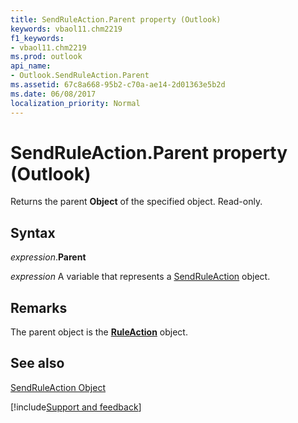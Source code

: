 ```yaml
---
title: SendRuleAction.Parent property (Outlook)
keywords: vbaol11.chm2219
f1_keywords:
- vbaol11.chm2219
ms.prod: outlook
api_name:
- Outlook.SendRuleAction.Parent
ms.assetid: 67c8a668-95b2-c70a-ae14-2d01363e5b2d
ms.date: 06/08/2017
localization_priority: Normal
---
```



# SendRuleAction.Parent property (Outlook)

Returns the parent  **Object** of the specified object. Read-only.


## Syntax

_expression_.**Parent**

_expression_ A variable that represents a [SendRuleAction](Outlook.SendRuleAction.md) object.


## Remarks

The parent object is the  **[RuleAction](Outlook.RuleAction.md)** object.


## See also


[SendRuleAction Object](Outlook.SendRuleAction.md)

[!include[Support and feedback](~/includes/feedback-boilerplate.md)]